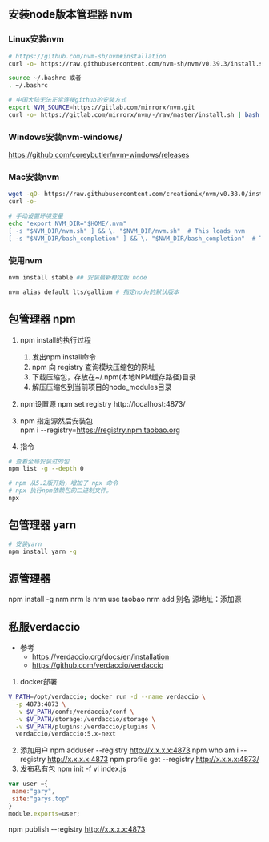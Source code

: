 ## 安装node版本管理器 nvm
### Linux安装nvm
```bash
# https://github.com/nvm-sh/nvm#installation
curl -o- https://raw.githubusercontent.com/nvm-sh/nvm/v0.39.3/install.sh | sh

source ~/.bashrc 或者
. ~/.bashrc
```

```bash
# 中国大陆无法正常连接github的安装方式
export NVM_SOURCE=https://gitlab.com/mirrorx/nvm.git
curl -o- https://gitlab.com/mirrorx/nvm/-/raw/master/install.sh | bash
```

### Windows安装nvm-windows/
https://github.com/coreybutler/nvm-windows/releases

### Mac安装nvm
```bash
wget -qO- https://raw.githubusercontent.com/creationix/nvm/v0.38.0/install.sh | bash
curl -o-

# 手动设置环境变量
echo 'export NVM_DIR="$HOME/.nvm"
[ -s "$NVM_DIR/nvm.sh" ] && \. "$NVM_DIR/nvm.sh"  # This loads nvm
[ -s "$NVM_DIR/bash_completion" ] && \. "$NVM_DIR/bash_completion"  # This loads nvm bash_completion' >> /Users/gary/.bashrc
```

### 使用nvm
```bash 
nvm install stable ## 安装最新稳定版 node

nvm alias default lts/gallium # 指定node的默认版本
```

## 包管理器 npm
1. npm install的执行过程
    1. 发出npm install命令
    2. npm 向 registry 查询模块压缩包的网址
    3. 下载压缩包，存放在~/.npm(本地NPM缓存路径)目录
    4. 解压压缩包到当前项目的node_modules目录

2. npm设置源
npm set registry http://localhost:4873/
3. npm 指定源然后安装包  
npm i --registry=https://registry.npm.taobao.org 

3. 指令
```bash
# 查看全局安装过的包
npm list -g --depth 0

# npm 从5.2版开始，增加了 npx 命令
# npx 执行npm依赖包的二进制文件。
npx
```

## 包管理器 yarn
```bash
# 安装yarn
npm install yarn -g
```

## 源管理器
npm install -g nrm
nrm ls
nrm use taobao
nrm add 别名 源地址：添加源

## 私服verdaccio
- 参考
    - https://verdaccio.org/docs/en/installation
    - https://github.com/verdaccio/verdaccio
1. docker部署
```bash
V_PATH=/opt/verdaccio; docker run -d --name verdaccio \
  -p 4873:4873 \
  -v $V_PATH/conf:/verdaccio/conf \
  -v $V_PATH/storage:/verdaccio/storage \
  -v $V_PATH/plugins:/verdaccio/plugins \
  verdaccio/verdaccio:5.x-next
```
2. 添加用户
npm adduser --registry http://x.x.x.x:4873
npm who am i --registry http://x.x.x.x:4873
npm profile get --registry http://x.x.x.x:4873/
3. 发布私有包
npm init -f 
vi index.js
```js
var user ={
 name:"gary",
 site:"garys.top"
}
module.exports=user;
```
npm publish --registry http://x.x.x.x:4873
